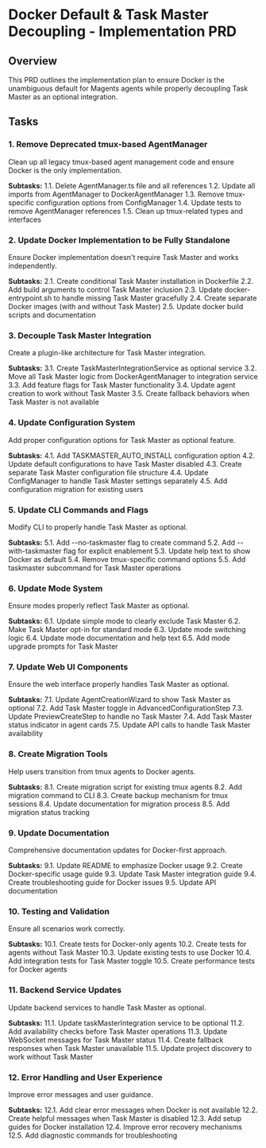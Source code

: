 # Docker Default & Task Master Decoupling - Implementation PRD

## Overview
This PRD outlines the implementation plan to ensure Docker is the unambiguous default for Magents agents while properly decoupling Task Master as an optional integration.

## Tasks

### 1. Remove Deprecated tmux-based AgentManager
Clean up all legacy tmux-based agent management code and ensure Docker is the only implementation.

**Subtasks:**
1.1. Delete AgentManager.ts file and all references
1.2. Update all imports from AgentManager to DockerAgentManager
1.3. Remove tmux-specific configuration options from ConfigManager
1.4. Update tests to remove AgentManager references
1.5. Clean up tmux-related types and interfaces

### 2. Update Docker Implementation to be Fully Standalone
Ensure Docker implementation doesn't require Task Master and works independently.

**Subtasks:**
2.1. Create conditional Task Master installation in Dockerfile
2.2. Add build arguments to control Task Master inclusion
2.3. Update docker-entrypoint.sh to handle missing Task Master gracefully
2.4. Create separate Docker images (with and without Task Master)
2.5. Update docker build scripts and documentation

### 3. Decouple Task Master Integration
Create a plugin-like architecture for Task Master integration.

**Subtasks:**
3.1. Create TaskMasterIntegrationService as optional service
3.2. Move all Task Master logic from DockerAgentManager to integration service
3.3. Add feature flags for Task Master functionality
3.4. Update agent creation to work without Task Master
3.5. Create fallback behaviors when Task Master is not available

### 4. Update Configuration System
Add proper configuration options for Task Master as optional feature.

**Subtasks:**
4.1. Add TASKMASTER_AUTO_INSTALL configuration option
4.2. Update default configurations to have Task Master disabled
4.3. Create separate Task Master configuration file structure
4.4. Update ConfigManager to handle Task Master settings separately
4.5. Add configuration migration for existing users

### 5. Update CLI Commands and Flags
Modify CLI to properly handle Task Master as optional.

**Subtasks:**
5.1. Add --no-taskmaster flag to create command
5.2. Add --with-taskmaster flag for explicit enablement
5.3. Update help text to show Docker as default
5.4. Remove tmux-specific command options
5.5. Add taskmaster subcommand for Task Master operations

### 6. Update Mode System
Ensure modes properly reflect Task Master as optional.

**Subtasks:**
6.1. Update simple mode to clearly exclude Task Master
6.2. Make Task Master opt-in for standard mode
6.3. Update mode switching logic
6.4. Update mode documentation and help text
6.5. Add mode upgrade prompts for Task Master

### 7. Update Web UI Components
Ensure the web interface properly handles Task Master as optional.

**Subtasks:**
7.1. Update AgentCreationWizard to show Task Master as optional
7.2. Add Task Master toggle in AdvancedConfigurationStep
7.3. Update PreviewCreateStep to handle no Task Master
7.4. Add Task Master status indicator in agent cards
7.5. Update API calls to handle Task Master availability

### 8. Create Migration Tools
Help users transition from tmux agents to Docker agents.

**Subtasks:**
8.1. Create migration script for existing tmux agents
8.2. Add migration command to CLI
8.3. Create backup mechanism for tmux sessions
8.4. Update documentation for migration process
8.5. Add migration status tracking

### 9. Update Documentation
Comprehensive documentation updates for Docker-first approach.

**Subtasks:**
9.1. Update README to emphasize Docker usage
9.2. Create Docker-specific usage guide
9.3. Update Task Master integration guide
9.4. Create troubleshooting guide for Docker issues
9.5. Update API documentation

### 10. Testing and Validation
Ensure all scenarios work correctly.

**Subtasks:**
10.1. Create tests for Docker-only agents
10.2. Create tests for agents without Task Master
10.3. Update existing tests to use Docker
10.4. Add integration tests for Task Master toggle
10.5. Create performance tests for Docker agents

### 11. Backend Service Updates
Update backend services to handle Task Master as optional.

**Subtasks:**
11.1. Update taskMasterIntegration service to be optional
11.2. Add availability checks before Task Master operations
11.3. Update WebSocket messages for Task Master status
11.4. Create fallback responses when Task Master unavailable
11.5. Update project discovery to work without Task Master

### 12. Error Handling and User Experience
Improve error messages and user guidance.

**Subtasks:**
12.1. Add clear error messages when Docker is not available
12.2. Create helpful messages when Task Master is disabled
12.3. Add setup guides for Docker installation
12.4. Improve error recovery mechanisms
12.5. Add diagnostic commands for troubleshooting